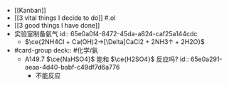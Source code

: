 - [[Kanban]]
- [[3 vital things I decide to do]] #.ol
- [[3 good things I have done]]
- 实验室制备氨气
  id:: 65e0a0f4-8472-45da-a824-caf25a144cdc
	- $\ce{2NH4Cl + Ca(OH)2->[\Delta]CaCl2 + 2NH3↑ + 2H2O}$
- #card-group 
   deck:: #化学/氨
	- A149.7 $\ce{NaHSO4}$ 能和 $\ce{H2SO4}$ 反应吗?
	  id:: 65e0a291-aeaa-4d40-babf-c49df7d6a776
		- 不能反应